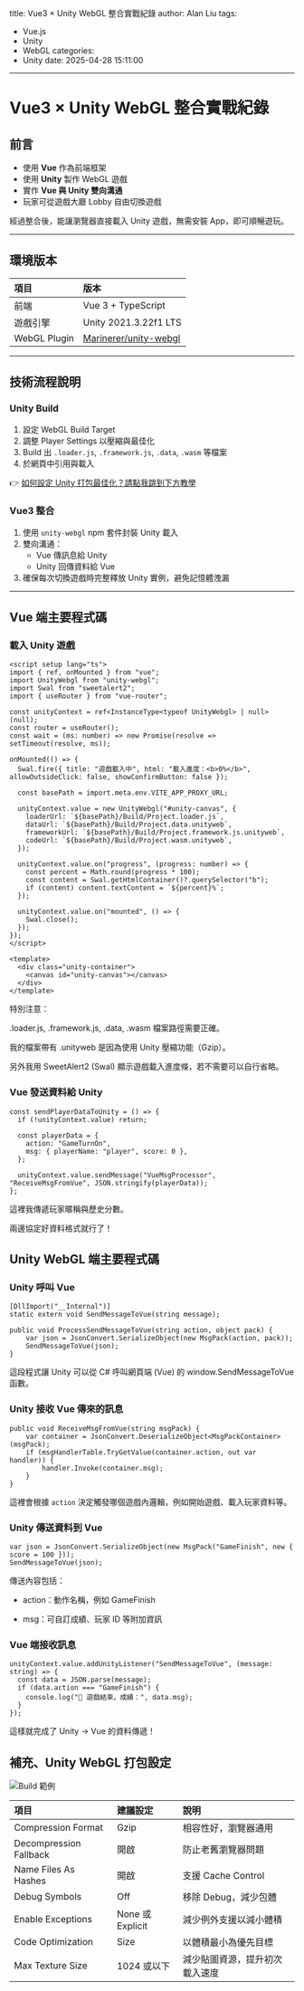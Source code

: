 title: Vue3 × Unity WebGL 整合實戰紀錄
author: Alan Liu
tags:
  - Vue.js
  - Unity
  - WebGL
categories:
  - Unity
date: 2025-04-28 15:11:00
---
# Vue3 × Unity WebGL 整合實戰紀錄

## 前言

- 使用 **Vue** 作為前端框架
- 使用 **Unity** 製作 WebGL 遊戲
- 實作 **Vue 與 Unity 雙向溝通**
- 玩家可從遊戲大廳 Lobby 自由切換遊戲

經過整合後，能讓瀏覽器直接載入 Unity 遊戲，無需安裝 App，即可順暢遊玩。

---

## 環境版本

| 項目 | 版本 |
|:---|:---|
| 前端 | Vue 3 + TypeScript |
| 遊戲引擎 | Unity 2021.3.22f1 LTS |
| WebGL Plugin | [Marinerer/unity-webgl](https://github.com/Marinerer/unity-webgl) |

---

## 技術流程說明

### Unity Build

1. 設定 WebGL Build Target
2. 調整 Player Settings 以壓縮與最佳化
3. Build 出 `.loader.js`, `.framework.js`, `.data`, `.wasm` 等檔案
4. 於網頁中引用與載入

👉 [如何設定 Unity 打包最佳化？請點我跳到下方教學](#補充、Unity-WebGL-打包設定)


### Vue3 整合

1. 使用 `unity-webgl` npm 套件封裝 Unity 載入
2. 雙向溝通：
   - Vue 傳訊息給 Unity
   - Unity 回傳資料給 Vue
3. 確保每次切換遊戲時完整釋放 Unity 實例，避免記憶體洩漏

---

## Vue 端主要程式碼

### 載入 Unity 遊戲

```vue
<script setup lang="ts">
import { ref, onMounted } from "vue";
import UnityWebgl from "unity-webgl";
import Swal from "sweetalert2";
import { useRouter } from "vue-router";

const unityContext = ref<InstanceType<typeof UnityWebgl> | null>(null);
const router = useRouter();
const wait = (ms: number) => new Promise(resolve => setTimeout(resolve, ms));

onMounted(() => {
  Swal.fire({ title: "遊戲載入中", html: "載入進度：<b>0%</b>", allowOutsideClick: false, showConfirmButton: false });

  const basePath = import.meta.env.VITE_APP_PROXY_URL;

  unityContext.value = new UnityWebgl("#unity-canvas", {
    loaderUrl: `${basePath}/Build/Project.loader.js`,
    dataUrl: `${basePath}/Build/Project.data.unityweb`,
    frameworkUrl: `${basePath}/Build/Project.framework.js.unityweb`,
    codeUrl: `${basePath}/Build/Project.wasm.unityweb`,
  });

  unityContext.value.on("progress", (progress: number) => {
    const percent = Math.round(progress * 100);
    const content = Swal.getHtmlContainer()?.querySelector("b");
    if (content) content.textContent = `${percent}%`;
  });

  unityContext.value.on("mounted", () => {
    Swal.close();
  });
});
</script>

<template>
  <div class="unity-container">
    <canvas id="unity-canvas"></canvas>
  </div>
</template>
```

特別注意：

.loader.js, .framework.js, .data, .wasm 檔案路徑需要正確。

我的檔案帶有 .unityweb 是因為使用 Unity 壓縮功能（Gzip）。

另外我用 SweetAlert2 (Swal) 顯示遊戲載入進度條，若不需要可以自行省略。

### Vue 發送資料給 Unity

```vue
const sendPlayerDataToUnity = () => {
  if (!unityContext.value) return;

  const playerData = {
    action: "GameTurnOn",
    msg: { playerName: "player", score: 0 },
  };

  unityContext.value.sendMessage("VueMsgProcessor", "ReceiveMsgFromVue", JSON.stringify(playerData));
};

```

這裡我傳遞玩家暱稱與歷史分數。

兩邊協定好資料格式就行了！

## Unity WebGL 端主要程式碼

### Unity 呼叫 Vue

```unity
[DllImport("__Internal")]
static extern void SendMessageToVue(string message);

public void ProcessSendMessageToVue(string action, object pack) {
    var json = JsonConvert.SerializeObject(new MsgPack(action, pack));
    SendMessageToVue(json);
}
```

這段程式讓 Unity 可以從 C# 呼叫網頁端 (Vue) 的 window.SendMessageToVue 函數。

### Unity 接收 Vue 傳來的訊息

```unity
public void ReceiveMsgFromVue(string msgPack) {
    var container = JsonConvert.DeserializeObject<MsgPackContainer>(msgPack);
    if (msgHandlerTable.TryGetValue(container.action, out var handler)) {
        handler.Invoke(container.msg);
    }
}
```

這裡會根據 `action` 決定觸發哪個遊戲內邏輯，例如開始遊戲、載入玩家資料等。

### Unity 傳送資料到 Vue

```unity
var json = JsonConvert.SerializeObject(new MsgPack("GameFinish", new { score = 100 }));
SendMessageToVue(json);
```

傳送內容包括：

* action：動作名稱，例如 GameFinish

* msg：可自訂成績、玩家 ID 等附加資訊

### Vue 端接收訊息

```vue
unityContext.value.addUnityListener("SendMessageToVue", (message: string) => {
  const data = JSON.parse(message);
  if (data.action === "GameFinish") {
    console.log("🎯 遊戲結束，成績：", data.msg);
  }
});
```

這樣就完成了 Unity → Vue 的資料傳遞！


## 補充、Unity WebGL 打包設定

![Build 範例](1745334138859.jpg)

| 項目 | 建議設定 | 說明 |
|:---|:---|:---|
| Compression Format | Gzip | 相容性好，瀏覽器通用 |
| Decompression Fallback | 開啟 | 防止老舊瀏覽器問題 |
| Name Files As Hashes | 開啟 | 支援 Cache Control |
| Debug Symbols | Off | 移除 Debug，減少包體 |
| Enable Exceptions | None 或 Explicit | 減少例外支援以減小體積 |
| Code Optimization | Size | 以體積最小為優先目標 |
| Max Texture Size | 1024 或以下 | 減少貼圖資源，提升初次載入速度 |